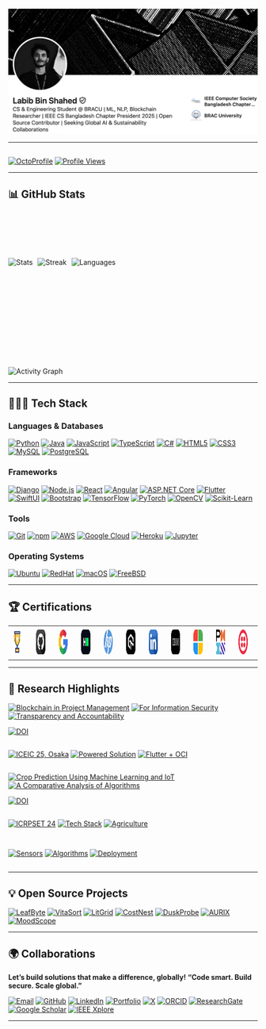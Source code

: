 ![Header](https://raw.githubusercontent.com/la-b-ib/la-b-ib/main/header.png)



---
##

[![OctoProfile](https://img.shields.io/badge/OctoProfile-Visit-2088FF?style=for-the-badge&logo=github)](https://octoprofile.vercel.app/user?id=la-b-ib)
[![Profile Views](https://komarev.com/ghpvc/?username=la-b-ib&label=Views&style=for-the-badge&color=2088FF)](https://github.com/la-b-ib)

---

## 📊 GitHub Stats 

<div style="display: flex; gap: 10px; height: 300px; align-items: center;">

<!-- Stats with cache busting timestamp -->
<img src="https://github-readme-stats.vercel.app/api?username=la-b-ib&show_icons=true&hide_border=true&theme=default&count_private=true&line_height=18&custom_title=STATS&bg_color=ffffff&title_color=333&text_color=555&icon_color=586069&random=${Math.random()}" style="height: 120px;" alt="Stats"/>

<!-- Streak with cache busting timestamp -->
<img src="https://streak-stats.demolab.com?user=la-b-ib&theme=default&hide_border=true&background=ffffff&dates=666666&fire=FF7139&stroke=DDDDDD&random=${Math.random()}" style="height: 120px;" alt="Streak"/>

<!-- Languages with cache busting timestamp -->
<img src="https://github-readme-stats.vercel.app/api/top-langs/?username=la-b-ib&layout=compact&hide_border=true&bg_color=ffffff&title_color=333&text_color=555&langs_count=4&hide=html,css,scss&random=${Math.random()}" style="height: 120px;" alt="Languages"/>

</div>


<div style="display: flex; justify-content: center; margin: 10px 0;">

<!-- Light Theme Graph -->
<img src="https://github-readme-activity-graph.vercel.app/graph?username=la-b-ib&theme=github-light&area=true&hide_border=true&height=300&bg_color=ffffff&color=333333&line=4d8af0&point=ff7139" width="100%" alt="Activity Graph">

</div>


---

## **👨🏻‍💻 Tech Stack**

### **Languages & Databases**  
<div>
  
[![Python](https://img.shields.io/badge/Python-3776AB?style=for-the-badge&logo=python&logoColor=white)](https://www.python.org/)
[![Java](https://img.shields.io/badge/Java-ED8B00?style=for-the-badge&logo=java&logoColor=white)](https://www.java.com/)
[![JavaScript](https://img.shields.io/badge/JavaScript-F7DF1E?style=for-the-badge&logo=javascript&logoColor=black)](https://developer.mozilla.org/en-US/docs/Web/JavaScript)
[![TypeScript](https://img.shields.io/badge/TypeScript-3178C6?style=for-the-badge&logo=typescript&logoColor=white)](https://www.typescriptlang.org/)
[![C#](https://img.shields.io/badge/C%23-239120?style=for-the-badge&logo=c-sharp&logoColor=white)](https://docs.microsoft.com/en-us/dotnet/csharp/)
[![HTML5](https://img.shields.io/badge/HTML5-E34F26?style=for-the-badge&logo=html5&logoColor=white)](https://developer.mozilla.org/en-US/docs/Web/HTML)
[![CSS3](https://img.shields.io/badge/CSS3-1572B6?style=for-the-badge&logo=css3&logoColor=white)](https://developer.mozilla.org/en-US/docs/Web/CSS)
[![MySQL](https://img.shields.io/badge/MySQL-4479A1?style=for-the-badge&logo=mysql&logoColor=white)](https://www.mysql.com/)
[![PostgreSQL](https://img.shields.io/badge/PostgreSQL-336791?style=for-the-badge&logo=postgresql&logoColor=white)](https://www.postgresql.org/)

</div>

### **Frameworks**  
<div>
  
[![Django](https://img.shields.io/badge/Django-092E20?style=for-the-badge&logo=django&logoColor=white)](https://www.djangoproject.com/)
[![Node.js](https://img.shields.io/badge/Node.js-43853D?style=for-the-badge&logo=node.js&logoColor=white)](https://nodejs.org/)
[![React](https://img.shields.io/badge/React-61DAFB?style=for-the-badge&logo=react&logoColor=black)](https://reactjs.org/)
[![Angular](https://img.shields.io/badge/Angular-DD0031?style=for-the-badge&logo=angular&logoColor=white)](https://angular.io/)
[![ASP.NET Core](https://img.shields.io/badge/ASP.NET_Core-512BD4?style=for-the-badge&logo=.net&logoColor=white)](https://dotnet.microsoft.com/apps/aspnet)
[![Flutter](https://img.shields.io/badge/Flutter-02569B?style=for-the-badge&logo=flutter&logoColor=white)](https://flutter.dev/)
[![SwiftUI](https://img.shields.io/badge/SwiftUI-F05138?style=for-the-badge&logo=swift&logoColor=white)](https://developer.apple.com/xcode/swiftui/)
[![Bootstrap](https://img.shields.io/badge/Bootstrap-7952B3?style=for-the-badge&logo=bootstrap&logoColor=white)](https://getbootstrap.com/)
[![TensorFlow](https://img.shields.io/badge/TensorFlow-FF6F00?style=for-the-badge&logo=tensorflow&logoColor=white)](https://www.tensorflow.org/)
[![PyTorch](https://img.shields.io/badge/PyTorch-EE4C2C?style=for-the-badge&logo=pytorch&logoColor=white)](https://pytorch.org/)
[![OpenCV](https://img.shields.io/badge/OpenCV-5C3EE8?style=for-the-badge&logo=opencv&logoColor=white)](https://opencv.org/)
[![Scikit-Learn](https://img.shields.io/badge/Scikit_Learn-F7931E?style=for-the-badge&logo=scikit-learn&logoColor=white)](https://scikit-learn.org/)

</div>

### **Tools**  
<div>
  
[![Git](https://img.shields.io/badge/Git-F05032?style=for-the-badge&logo=git&logoColor=white)](https://git-scm.com/)
[![npm](https://img.shields.io/badge/npm-CB3837?style=for-the-badge&logo=npm&logoColor=white)](https://www.npmjs.com/)
[![AWS](https://img.shields.io/badge/AWS-FF9900?style=for-the-badge&logo=amazon-aws&logoColor=white)](https://aws.amazon.com/)
[![Google Cloud](https://img.shields.io/badge/Google_Cloud-4285F4?style=for-the-badge&logo=google-cloud&logoColor=white)](https://cloud.google.com/)
[![Heroku](https://img.shields.io/badge/Heroku-430098?style=for-the-badge&logo=heroku&logoColor=white)](https://www.heroku.com/)
[![Jupyter](https://img.shields.io/badge/Jupyter-F37626?style=for-the-badge&logo=jupyter&logoColor=white)](https://jupyter.org/)

</div>

### **Operating Systems**  
<div>
  
[![Ubuntu](https://img.shields.io/badge/Ubuntu-E95420?style=for-the-badge&logo=ubuntu&logoColor=white)](https://ubuntu.com/)
[![RedHat](https://img.shields.io/badge/Red_Hat-EE0000?style=for-the-badge&logo=redhat&logoColor=white)](https://www.redhat.com/)
[![macOS](https://img.shields.io/badge/macOS-000000?style=for-the-badge&logo=apple&logoColor=white)](https://www.apple.com/macos/)
[![FreeBSD](https://img.shields.io/badge/FreeBSD-AB2B28?style=for-the-badge&logo=freebsd&logoColor=white)](https://www.freebsd.org/)

</div>

</div>

---

## 🏆 Certifications

<table style="border-collapse: collapse; border: none;">
  <tr>
    <td style="border: none; padding-right: 20px;">
      <img src="https://raw.githubusercontent.com/la-b-ib/la-b-ib/main/assets/gif/section%20title/trophy.gif" width="60" height="60" />
    </td>
    <td style="border: none; padding-right: 20px;">
      <a href="https://www.linkedin.com/learning/certificates/e9fda53e1d56f77f2f78acaefd5fd9c9dfd3dce255ebd20be4d1cd3290629784">
        <img src="https://raw.githubusercontent.com/la-b-ib/la-b-ib/main/assets/img/certification/github.png" width="50" height="50" />
      </a>
    </td>
    <td style="border: none; padding-right: 20px;">
      <a href="https://edu.exceedlms.com/student/award/4FWmuwj17zXK5i9YzCLFU6kf">
        <img src="https://raw.githubusercontent.com/la-b-ib/la-b-ib/main/assets/img/certification/google.png" width="50" height="50" />
      </a>
    </td>
    <td style="border: none; padding-right: 20px;">
      <a href="https://www.hackerrank.com/certificates/0185beaeedaa">
        <img src="https://raw.githubusercontent.com/la-b-ib/la-b-ib/main/assets/img/certification/hackerrank.png" width="50" height="50" />
      </a>
    </td>
    <td style="border: none; padding-right: 20px;">
      <a href="https://www.life-global.org/certificate/98bb96cd-0f2b-4e49-9a12-1aa257e3fcc4">
        <img src="https://raw.githubusercontent.com/la-b-ib/la-b-ib/main/assets/img/certification/hp.png" width="50" height="50" />
      </a>
    </td>
    <td style="border: none; padding-right: 20px;">
      <a href="https://www.linkedin.com/learning/certificates/243b5362e2fc213ce658d04d6c21856b9ab9628a3e81b375927773cd8618fd49">
        <img src="https://raw.githubusercontent.com/la-b-ib/la-b-ib/main/assets/img/certification/lamda.png" width="50" height="50" />
      </a>
    </td>
    <td style="border: none; padding-right: 20px;">
      <a href="https://www.linkedin.com/learning/certificates/246ffec626263c5d4a8bea2c310bcc0cd836100f89d7e87c605082f43004b053">
        <img src="https://raw.githubusercontent.com/la-b-ib/la-b-ib/main/assets/img/certification/linkedin.png" width="50" height="50" />
      </a>
    </td>
    <td style="border: none; padding-right: 20px;">
      <a href="https://www.credly.com/badges/7359f5bb-cbe8-4769-bc0f-b9689471563f/linked_in?t=t0wlvr">
        <img src="https://raw.githubusercontent.com/la-b-ib/la-b-ib/main/assets/img/certification/ibm.png" width="50" height="50" />
      </a>
    </td>
    <td style="border: none; padding-right: 20px;">
      <a href="https://www.linkedin.com/learning/certificates/73e313f844327f6f6a86a0984c7c45ee6b9eee1a3e283db48bb370d908b57dec">
        <img src="https://raw.githubusercontent.com/la-b-ib/la-b-ib/main/assets/img/certification/microsoft.png" width="50" height="50" />
      </a>
    </td>
    <td style="border: none; padding-right: 20px;">
      <a href="https://www.linkedin.com/learning/certificates/fe897b3437597f8b933ad2501b5de695916b026e0c841509df9545ecd7d83b0b?trk=share_certificate">
        <img src="https://raw.githubusercontent.com/la-b-ib/la-b-ib/main/assets/img/certification/pmi.jpg" width="50" height="50" />
      </a>
    </td>
    <td style="border: none; padding-right: 20px;">
      <a href="https://www.linkedin.com/learning/certificates/759119dcc46bdb4e63fb82dc49ed0ad4288a97d9031dd360fdb0686f65b0b398">
        <img src="https://raw.githubusercontent.com/la-b-ib/la-b-ib/main/assets/img/certification/twillo.webp" width="50" height="50" />
      </a>
    </td>
  </tr>
</table>

<hr>





## 🧠 **Research Highlights**

[![Blockchain in Project Management](https://img.shields.io/badge/Blockchain_in_Project_Management-FF0000?style=for-the-badge&logo=blockchain-dot-com&logoColor=white)]() [![For Information Security](https://img.shields.io/badge/For_Information_Security-FF0000?style=for-the-badge&logo=blockchain-dot-com&logoColor=white)]() [![Transparency and Accountability](https://img.shields.io/badge/Transparency_and_Accountability-FF0000?style=for-the-badge&logo=blockchain-dot-com&logoColor=white)]()




[![DOI](https://img.shields.io/badge/DOI-10.1109%2FICEIC64972.2025.10879668-orange?style=for-the-badge)](https://doi.org/10.1109/ICEIC64972.2025.10879668)



<div style="display: flex; gap: 15px; margin: 15px 0; align-items: center; flex-wrap: nowrap;">

[![ICEIC 25, Osaka](https://img.shields.io/badge/IEEE_ICEIC_2025,_Osaka-0A77B1?style=for-the-badge&logo=ieee&logoColor=white)]() [![Powered Solution](https://img.shields.io/badge/Ethereum_powered_solution-4B0082?style=for-the-badge&logo=ethereum&logoColor=white)]() [![Flutter + OCI](https://img.shields.io/badge/Flutter_+_OCI-FF5722?style=for-the-badge&logo=flutter&logoColor=white)]()  

</div>

[![Crop Prediction Using Machine Learning and IoT](https://img.shields.io/badge/Crop_Prediction_Using_ML_and_IoT-FF0000?style=for-the-badge&logo=scikitlearn&logoColor=white)]() [![A Comparative Analysis of Algorithms](https://img.shields.io/badge/Comparative_Analysis_of_Algorithms-FF0000?style=for-the-badge&logo=scikitlearn&logoColor=white)]()

[![DOI](https://img.shields.io/badge/DOI-10.1109%2FICRPSET64863.2024.10955896-orange?style=for-the-badge)](https://doi.org/10.1109/ICRPSET64863.2024.10955896)

<div style="display: flex; gap: 15px; margin: 15px 0; align-items: center; flex-wrap: nowrap;">

[![ICRPSET 24](https://img.shields.io/badge/IEEE_ICRPSET_2024,_Rajshahi-0A77B1?style=for-the-badge&logo=ieee&logoColor=white)]()
[![Tech Stack](https://img.shields.io/badge/IoT_+_Machine_Learning-4B0082?style=for-the-badge&logo=aws-iot&logoColor=white)]()
[![Agriculture](https://img.shields.io/badge/Precision_Agriculture-FF5722?style=for-the-badge&logo=leaf&logoColor=white)]()

</div>
<div style="display: flex; gap: 15px; margin: 15px 0; align-items: center; flex-wrap: nowrap;">

[![Sensors](https://img.shields.io/badge/Soil_Moisture_+_Temp_Sensors-00AA00?style=for-the-badge&logo=raspberrypi&logoColor=white)]()
[![Algorithms](https://img.shields.io/badge/Random_Forest_+_SVM-0088CC?style=for-the-badge&logo=scikit-learn&logoColor=white)]()
[![Deployment](https://img.shields.io/badge/Edge_Deployed-FF8800?style=for-the-badge&logo=arduino&logoColor=white)]()

</div>

___

## 💡 **Open Source Projects**

[![LeafByte](https://img.shields.io/badge/LeafByte-4DC71F?style=for-the-badge&logo=leaf&logoColor=white)](https://github.com/la-b-ib/LeafByte) [![VitaSort](https://img.shields.io/badge/VitaSort-FF6B6B?style=for-the-badge&logo=notebook&logoColor=white)](https://github.com/la-b-ib/VitaSort) [![LitGrid](https://img.shields.io/badge/LitGrid-FFD43B?style=for-the-badge&logo=library&logoColor=black)](https://github.com/la-b-ib/LitGrid) [![CostNest](https://img.shields.io/badge/CostNest-7950F2?style=for-the-badge&logo=coin&logoColor=white)](https://github.com/la-b-ib/CostNest) [![DuskProbe](https://img.shields.io/badge/DuskProbe-212529?style=for-the-badge&logo=shield-check&logoColor=white)](https://github.com/la-b-ib/DuskProbe) [![AURIX](https://img.shields.io/badge/AURIX-0D6EFD?style=for-the-badge&logo=internet-explorer&logoColor=white)](https://github.com/la-b-ib/la-b-ib.github.io) [![MoodScope](https://img.shields.io/badge/MoodScope-FF0000?style=for-the-badge&logo=octopus&logoColor=white)](https://github.com/la-b-ib/MoodScope)

---


## 🌍 **Collaborations**  
**Let’s build solutions that make a difference, globally!**
**“Code smart. Build secure. Scale global.”** 

  
[![Email](https://img.shields.io/badge/Email-D14836?style=for-the-badge&logo=gmail&logoColor=white)](mailto:labib.45x@gmail.com) [![GitHub](https://img.shields.io/badge/GitHub-181717?style=for-the-badge&logo=github&logoColor=white)](https://github.com/la-b-ib) [![LinkedIn](https://img.shields.io/badge/LinkedIn-0077B5?style=for-the-badge&logo=linkedin&logoColor=white)](https://www.linkedin.com/in/la-b-ib/) [![Portfolio](https://img.shields.io/badge/Website-0A5C78?style=for-the-badge&logo=internet-explorer&logoColor=white)](https://la-b-ib.github.io/) [![X](https://img.shields.io/badge/X-000000?style=for-the-badge&logo=twitter&logoColor=white)](https://x.com/la_b_ib_) [![ORCID](https://img.shields.io/badge/ORCID-A6CE39?style=for-the-badge&logo=orcid&logoColor=white)](https://orcid.org/0009-0007-4656-8709) [![ResearchGate](https://img.shields.io/badge/ResearchGate-00CCBB?style=for-the-badge&logo=researchgate&logoColor=white)](https://www.researchgate.net/profile/Labib-Bin-Shahed) [![Google Scholar](https://img.shields.io/badge/Google_Scholar-4285F4?style=for-the-badge&logo=google-scholar&logoColor=white)](https://scholar.google.com/citations?hl=en&user=xg04A5kAAAAJ) [![IEEE Xplore](https://img.shields.io/badge/IEEE_Xplore-00629B?style=for-the-badge&logo=ieee&logoColor=white)](https://ieeexplore.ieee.org/author/398407024257618)



---


